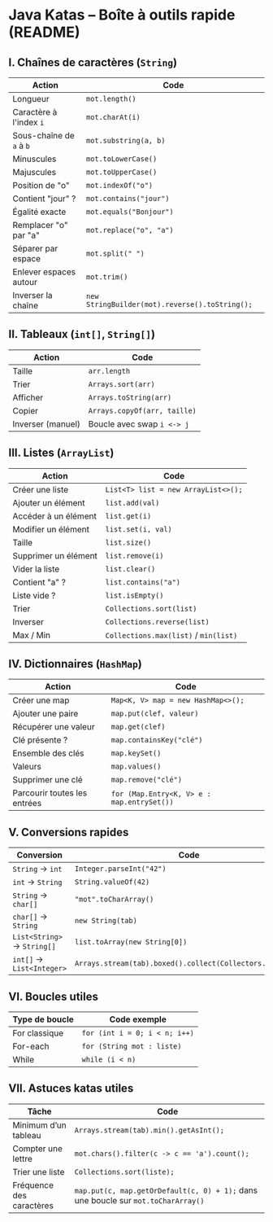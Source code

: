 
# Java Katas – Boîte à outils rapide (README)

## I. Chaînes de caractères (`String`)

| Action                        | Code                                      |
|------------------------------|-------------------------------------------|
| Longueur                     | `mot.length()`                            |
| Caractère à l'index `i`        | `mot.charAt(i)`                           |
| Sous-chaîne de `a` à `b`        | `mot.substring(a, b)`                     |
| Minuscules                   | `mot.toLowerCase()`                       |
| Majuscules                   | `mot.toUpperCase()`                       |
| Position de "o"              | `mot.indexOf("o")`                        |
| Contient "jour" ?           | `mot.contains("jour")`                    |
| Égalité exacte             | `mot.equals("Bonjour")`                  |
| Remplacer "o" par "a"        | `mot.replace("o", "a")`                  |
| Séparer par espace          | `mot.split(" ")`                          |
| Enlever espaces autour       | `mot.trim()`                              |
| Inverser la chaîne          | `new StringBuilder(mot).reverse().toString();` |

## II. Tableaux (`int[]`, `String[]`)

| Action                        | Code                                           |
|------------------------------|------------------------------------------------|
| Taille                       | `arr.length`                                   |
| Trier                        | `Arrays.sort(arr)`                             |
| Afficher                     | `Arrays.toString(arr)`                         |
| Copier                       | `Arrays.copyOf(arr, taille)`                   |
| Inverser (manuel)            | Boucle avec swap `i <-> j`                    |

## III. Listes (`ArrayList`)

| Action                        | Code                                     |
|------------------------------|------------------------------------------|
| Créer une liste              | `List<T> list = new ArrayList<>();`      |
| Ajouter un élément          | `list.add(val)`                         |
| Accéder à un élément       | `list.get(i)`                           |
| Modifier un élément        | `list.set(i, val)`                       |
| Taille                       | `list.size()`                            |
| Supprimer un élément       | `list.remove(i)`                         |
| Vider la liste               | `list.clear()`                            |
| Contient "a" ?              | `list.contains("a")`                      |
| Liste vide ?                | `list.isEmpty()`                          |
| Trier                       | `Collections.sort(list)`                 |
| Inverser                    | `Collections.reverse(list)`              |
| Max / Min                   | `Collections.max(list)` / `min(list)`    |

## IV. Dictionnaires (`HashMap`)

| Action                        | Code                                           |
|------------------------------|------------------------------------------------|
| Créer une map                | `Map<K, V> map = new HashMap<>();`            |
| Ajouter une paire            | `map.put(clef, valeur)`                       |
| Récupérer une valeur         | `map.get(clef)`                              |
| Clé présente ?              | `map.containsKey("clé")`                    |
| Ensemble des clés           | `map.keySet()`                                |
| Valeurs                     | `map.values()`                               |
| Supprimer une clé           | `map.remove("clé")`                          |
| Parcourir toutes les entrées | `for (Map.Entry<K, V> e : map.entrySet())`   |

## V. Conversions rapides

| Conversion                   | Code                                                              |
|-----------------------------|-------------------------------------------------------------------|
| `String` → `int`            | `Integer.parseInt("42")`                                         |
| `int` → `String`            | `String.valueOf(42)`                                              |
| `String` → `char[]`         | `"mot".toCharArray()`                                            |
| `char[]` → `String`         | `new String(tab)`                                                |
| `List<String>` → `String[]`| `list.toArray(new String[0])`                                    |
| `int[]` → `List<Integer>`   | `Arrays.stream(tab).boxed().collect(Collectors.toList())`        |

## VI. Boucles utiles

| Type de boucle         | Code exemple                                      |
|------------------------|---------------------------------------------------|
| For classique          | `for (int i = 0; i < n; i++)`                    |
| For-each               | `for (String mot : liste)`                       |
| While                  | `while (i < n)`                                  |

## VII. Astuces katas utiles

| Tâche                             | Code                                                                           |
|----------------------------------|--------------------------------------------------------------------------------|
| Minimum d’un tableau             | `Arrays.stream(tab).min().getAsInt();`                                        |
| Compter une lettre               | `mot.chars().filter(c -> c == 'a').count();`                                  |
| Trier une liste                  | `Collections.sort(liste);`                                                    |
| Fréquence des caractères         | `map.put(c, map.getOrDefault(c, 0) + 1);` dans une boucle sur `mot.toCharArray()` |

